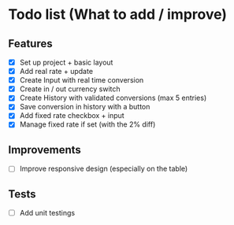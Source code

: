 # Todo list (What to add / improve)

## Features

- [x] Set up project + basic layout
- [x] Add real rate + update
- [x] Create Input with real time conversion
- [x] Create in / out currency switch
- [x] Create History with validated conversions (max 5 entries)
- [x] Save conversion in history with a button
- [x] Add fixed rate checkbox + input
- [x] Manage fixed rate if set (with the 2% diff)

## Improvements

- [ ] Improve responsive design (especially on the table)

## Tests

- [ ] Add unit testings
